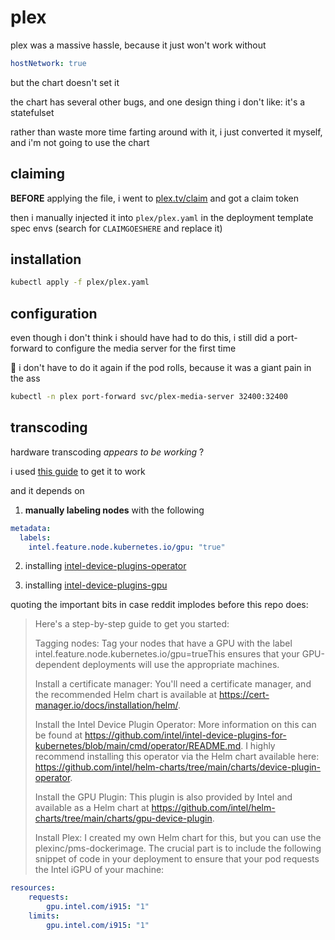 # plex

plex was a massive hassle, because it just won't work without

```yaml
hostNetwork: true
```

but the chart doesn't set it

the chart has several other bugs, and one design thing i don't like: it's a statefulset

rather than waste more time farting around with it, i just converted it myself, and i'm not going to use the chart

## claiming

**BEFORE** applying the file, i went to [plex.tv/claim](https://plex.tv/claim) and got a claim token

then i manually injected it into `plex/plex.yaml` in the deployment template spec envs (search for `CLAIMGOESHERE` and replace it)

## installation

```bash
kubectl apply -f plex/plex.yaml
```

## configuration

even though i don't think i should have had to do this, i still did a port-forward to configure the media server for the first time

🤞 i don't have to do it again if the pod rolls, because it was a giant pain in the ass

```bash
kubectl -n plex port-forward svc/plex-media-server 32400:32400
```

## transcoding

hardware transcoding _appears to be working_ ?

i used [this guide](https://www.reddit.com/r/selfhosted/comments/121vb07/plex_on_kubernetes_with_intel_igpu_passthrough/) to get it to work

and it depends on

1. **manually labeling nodes** with the following

```yaml
metadata:
  labels:
    intel.feature.node.kubernetes.io/gpu: "true"
```

2. installing [intel-device-plugins-operator](/intel-device-plugins-operator/)

3. installing [intel-device-plugins-gpu](/intel-device-plugins-gpu/)

quoting the important bits in case reddit implodes before this repo does:

> Here's a step-by-step guide to get you started:
> 
> Tagging nodes: Tag your nodes that have a GPU with the label intel.feature.node.kubernetes.io/gpu=trueThis ensures that your GPU-dependent deployments will use the appropriate machines.
> 
> Install a certificate manager: You'll need a certificate manager, and the recommended Helm chart is available at https://cert-manager.io/docs/installation/helm/.
> 
> Install the Intel Device Plugin Operator: More information on this can be found at https://github.com/intel/intel-device-plugins-for-kubernetes/blob/main/cmd/operator/README.md. I highly recommend installing this operator via the Helm chart available here: https://github.com/intel/helm-charts/tree/main/charts/device-plugin-operator.
> 
> Install the GPU Plugin: This plugin is also provided by Intel and available as a Helm chart at https://github.com/intel/helm-charts/tree/main/charts/gpu-device-plugin.
> 
> Install Plex: I created my own Helm chart for this, but you can use the plexinc/pms-dockerimage. The crucial part is to include the following snippet of code in your deployment to ensure that your pod requests the Intel iGPU of your machine:
>
>
```yaml
resources: 
    requests: 
        gpu.intel.com/i915: "1" 
    limits: 
        gpu.intel.com/i915: "1" 
```
